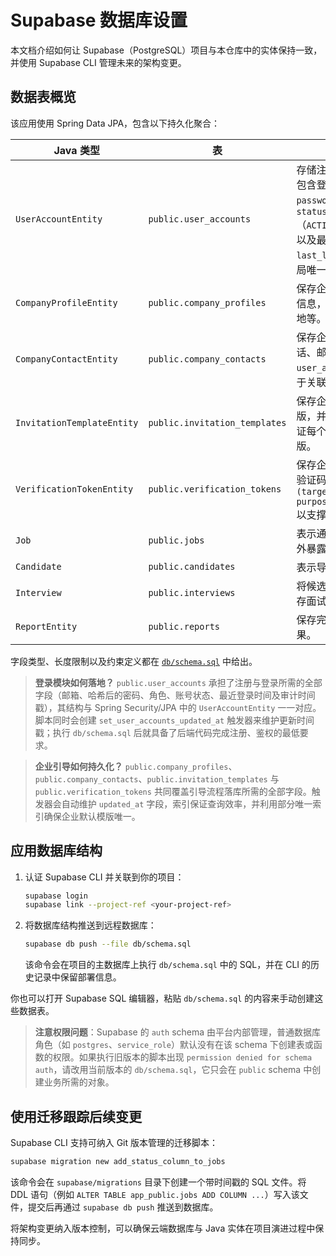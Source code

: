 # Supabase 数据库设置

本文档介绍如何让 Supabase（PostgreSQL）项目与本仓库中的实体保持一致，并使用 Supabase CLI 管理未来的架构变更。

## 数据表概览

该应用使用 Spring Data JPA，包含以下持久化聚合：

| Java 类型 | 表 | 作用 |
|-----------|----|------|
| `UserAccountEntity` | `public.user_accounts` | 存储注册的登录账号。字段包含登录邮箱 `email`、`password_hash`、`role`、`status`（`ACTIVE/PENDING/LOCKED`）以及最近登录时间 `last_login_at`，邮箱字段全局唯一。 |
| `CompanyProfileEntity` | `public.company_profiles` | 保存企业引导完成后的主体信息，包括企业规模、所在地等。 |
| `CompanyContactEntity` | `public.company_contacts` | 保存企业 HR 联系人及其电话、邮箱等信息，`user_account_id`（可空）用于关联可登录的 HR 账号。 |
| `InvitationTemplateEntity` | `public.invitation_templates` | 保存企业配置的邀约邮件模版，并通过部分唯一索引保证每个企业只有一个默认模版。 |
| `VerificationTokenEntity` | `public.verification_tokens` | 保存企业引导流程中发送的验证码，索引覆盖 `(target_user_id, purpose, code, consumed)` 以支撑查询。 |
| `Job` | `public.jobs` | 表示通过 gRPC job 服务对外暴露的职位信息。 |
| `Candidate` | `public.candidates` | 表示导入系统的候选人。 |
| `Interview` | `public.interviews` | 将候选人与职位关联，并保存面试的排期状态。 |
| `ReportEntity` | `public.reports` | 保存完成面试后的 AI 评估结果。 |

字段类型、长度限制以及约束定义都在 [`db/schema.sql`](../db/schema.sql) 中给出。

> **登录模块如何落地？** `public.user_accounts` 承担了注册与登录所需的全部字段（邮箱、哈希后的密码、角色、账号状态、最近登录时间及审计时间戳），其结构与 Spring Security/JPA 中的 `UserAccountEntity` 一一对应。脚本同时会创建 `set_user_accounts_updated_at` 触发器来维护更新时间戳；执行 `db/schema.sql` 后就具备了后端代码完成注册、鉴权的最低要求。

> **企业引导如何持久化？** `public.company_profiles`、`public.company_contacts`、`public.invitation_templates` 与 `public.verification_tokens` 共同覆盖引导流程落库所需的全部字段。触发器会自动维护 `updated_at` 字段，索引保证查询效率，并利用部分唯一索引确保企业默认模版唯一。

## 应用数据库结构

1. 认证 Supabase CLI 并关联到你的项目：
   ```bash
   supabase login
   supabase link --project-ref <your-project-ref>
   ```
2. 将数据库结构推送到远程数据库：
   ```bash
   supabase db push --file db/schema.sql
   ```
   该命令会在项目的主数据库上执行 `db/schema.sql` 中的 SQL，并在 CLI 的历史记录中保留部署信息。

你也可以打开 Supabase SQL 编辑器，粘贴 `db/schema.sql` 的内容来手动创建这些数据表。

> **注意权限问题**：Supabase 的 `auth` schema 由平台内部管理，普通数据库角色（如 `postgres`、`service_role`）默认没有在该 schema 下创建表或函数的权限。如果执行旧版本的脚本出现 `permission denied for schema auth`，请改用当前版本的 `db/schema.sql`，它只会在 `public` schema 中创建业务所需的对象。

## 使用迁移跟踪后续变更

Supabase CLI 支持可纳入 Git 版本管理的迁移脚本：

```bash
supabase migration new add_status_column_to_jobs
```

该命令会在 `supabase/migrations` 目录下创建一个带时间戳的 SQL 文件。将 DDL 语句（例如 `ALTER TABLE app_public.jobs ADD COLUMN ...`）写入该文件，提交后再通过 `supabase db push` 推送到数据库。

将架构变更纳入版本控制，可以确保云端数据库与 Java 实体在项目演进过程中保持同步。
